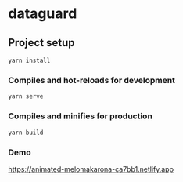 # dataguard

## Project setup
```
yarn install
```

### Compiles and hot-reloads for development
```
yarn serve
```

### Compiles and minifies for production
```
yarn build
```

### Demo
https://animated-melomakarona-ca7bb1.netlify.app
```

